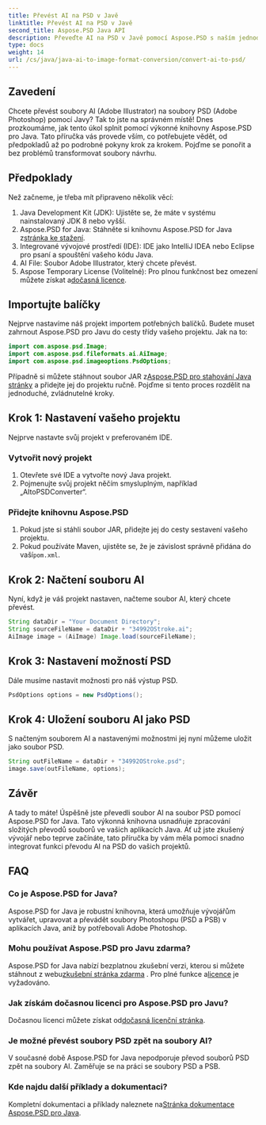 ```yaml
---
title: Převést AI na PSD v Javě
linktitle: Převést AI na PSD v Javě
second_title: Aspose.PSD Java API
description: Převeďte AI na PSD v Javě pomocí Aspose.PSD s naším jednoduchým průvodcem krok za krokem. Ideální pro vývojáře, kteří potřebují rychlou a bezproblémovou konverzi souborů.
type: docs
weight: 14
url: /cs/java/java-ai-to-image-format-conversion/convert-ai-to-psd/
---
```

## Zavedení
Chcete převést soubory AI (Adobe Illustrator) na soubory PSD (Adobe Photoshop) pomocí Javy? Tak to jste na správném místě! Dnes prozkoumáme, jak tento úkol splnit pomocí výkonné knihovny Aspose.PSD pro Java. Tato příručka vás provede vším, co potřebujete vědět, od předpokladů až po podrobné pokyny krok za krokem. Pojďme se ponořit a bez problémů transformovat soubory návrhu.
## Předpoklady
Než začneme, je třeba mít připraveno několik věcí:
1. Java Development Kit (JDK): Ujistěte se, že máte v systému nainstalovaný JDK 8 nebo vyšší.
2.  Aspose.PSD for Java: Stáhněte si knihovnu Aspose.PSD for Java z[stránka ke stažení](https://releases.aspose.com/psd/java/).
3. Integrované vývojové prostředí (IDE): IDE jako IntelliJ IDEA nebo Eclipse pro psaní a spouštění vašeho kódu Java.
4. AI File: Soubor Adobe Illustrator, který chcete převést.
5.  Aspose Temporary License (Volitelné): Pro plnou funkčnost bez omezení můžete získat a[dočasná licence](https://purchase.aspose.com/temporary-license/).
## Importujte balíčky
Nejprve nastavíme náš projekt importem potřebných balíčků. Budete muset zahrnout Aspose.PSD pro Javu do cesty třídy vašeho projektu. Jak na to:
```java
import com.aspose.psd.Image;
import com.aspose.psd.fileformats.ai.AiImage;
import com.aspose.psd.imageoptions.PsdOptions;
```
 Případně si můžete stáhnout soubor JAR z[Aspose.PSD pro stahování Java stránky](https://releases.aspose.com/psd/java/) a přidejte jej do projektu ručně.
Pojďme si tento proces rozdělit na jednoduché, zvládnutelné kroky.
## Krok 1: Nastavení vašeho projektu
Nejprve nastavte svůj projekt v preferovaném IDE.
### Vytvořit nový projekt
1. Otevřete své IDE a vytvořte nový Java projekt.
2. Pojmenujte svůj projekt něčím smysluplným, například „AItoPSDConverter“.
### Přidejte knihovnu Aspose.PSD
1. Pokud jste si stáhli soubor JAR, přidejte jej do cesty sestavení vašeho projektu.
2.  Pokud používáte Maven, ujistěte se, že je závislost správně přidána do vaší`pom.xml`.
## Krok 2: Načtení souboru AI
Nyní, když je váš projekt nastaven, načteme soubor AI, který chcete převést.
```java
String dataDir = "Your Document Directory"; 
String sourceFileName = dataDir + "34992OStroke.ai";       
AiImage image = (AiImage) Image.load(sourceFileName);
```
## Krok 3: Nastavení možností PSD
Dále musíme nastavit možnosti pro náš výstup PSD.
```java
PsdOptions options = new PsdOptions();
```
## Krok 4: Uložení souboru AI jako PSD
S načteným souborem AI a nastavenými možnostmi jej nyní můžeme uložit jako soubor PSD.
```java
String outFileName = dataDir + "34992OStroke.psd";
image.save(outFileName, options);
```
## Závěr
A tady to máte! Úspěšně jste převedli soubor AI na soubor PSD pomocí Aspose.PSD for Java. Tato výkonná knihovna usnadňuje zpracování složitých převodů souborů ve vašich aplikacích Java. Ať už jste zkušený vývojář nebo teprve začínáte, tato příručka by vám měla pomoci snadno integrovat funkci převodu AI na PSD do vašich projektů.
## FAQ
### Co je Aspose.PSD for Java?
Aspose.PSD for Java je robustní knihovna, která umožňuje vývojářům vytvářet, upravovat a převádět soubory Photoshopu (PSD a PSB) v aplikacích Java, aniž by potřebovali Adobe Photoshop.
### Mohu používat Aspose.PSD pro Javu zdarma?
 Aspose.PSD for Java nabízí bezplatnou zkušební verzi, kterou si můžete stáhnout z webu[zkušební stránka zdarma](https://releases.aspose.com/) . Pro plné funkce a[licence](https://purchase.aspose.com/buy) je vyžadováno.
### Jak získám dočasnou licenci pro Aspose.PSD pro Javu?
 Dočasnou licenci můžete získat od[dočasná licenční stránka](https://purchase.aspose.com/temporary-license/).
### Je možné převést soubory PSD zpět na soubory AI?
V současné době Aspose.PSD for Java nepodporuje převod souborů PSD zpět na soubory AI. Zaměřuje se na práci se soubory PSD a PSB.
### Kde najdu další příklady a dokumentaci?
 Kompletní dokumentaci a příklady naleznete na[Stránka dokumentace Aspose.PSD pro Java](https://reference.aspose.com/psd/java/).